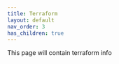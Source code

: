 ```yaml
---
title: Terraform
layout: default
nav_order: 3
has_children: true
---
```


This page will contain terraform info
